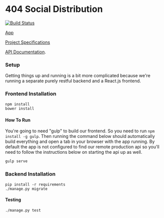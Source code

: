 # 404 Social Distribution

[![Build Status](https://travis-ci.org/CMPUT404/socialdistribution.svg?branch=master)](https://travis-ci.org/CMPUT404/socialdistribution)

[App](http://socshizzle.divshot.io/)

[Project Specifications](https://github.com/abramhindle/CMPUT404-project-socialdistribution)

[API Documentation](https://github.com/CMPUT404/socialdistribution/wiki).

### Setup
Getting things up and running is a bit more complicated because we're running a separate purely restful backend and a React.js frontend.

### Frontend Installation
```bash
npm install
bower install
```
#### How To Run
You're going to need "gulp" to build our frontend. So you need to run `npm install -g gulp`. Then running the command below should automatically build everything and open a tab in your browser with the app running. By default the app is not configured to find our remote production api so you'll need to follow the instructions below on starting the api up as well.

```bash
gulp serve
```

### Backend Installation
```
pip install -r requirements
./manage.py migrate
```

#### Testing
```
./manage.py test
```
